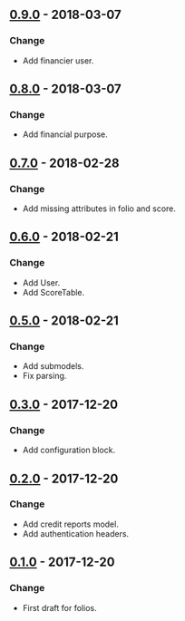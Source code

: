## [0.9.0](https://github.com/NebulaFintech/arbol_financiero_ruby/releases/tag/v0.9.0) - 2018-03-07
### Change
- Add financier user.
## [0.8.0](https://github.com/NebulaFintech/arbol_financiero_ruby/releases/tag/v0.8.0) - 2018-03-07
### Change
- Add financial purpose.
## [0.7.0](https://github.com/NebulaFintech/arbol_financiero_ruby/releases/tag/v0.7.0) - 2018-02-28
### Change
- Add missing attributes in folio and score.
## [0.6.0](https://github.com/NebulaFintech/arbol_financiero_ruby/releases/tag/v0.6.0) - 2018-02-21
### Change
- Add User.
- Add ScoreTable.
## [0.5.0](https://github.com/NebulaFintech/arbol_financiero_ruby/releases/tag/v0.5.0) - 2018-02-21
### Change
- Add submodels.
- Fix parsing.
## [0.3.0](https://github.com/NebulaFintech/arbol_financiero_ruby/releases/tag/v0.3.0) - 2017-12-20
### Change
- Add configuration block.
## [0.2.0](https://github.com/NebulaFintech/arbol_financiero_ruby/releases/tag/v0.2.0) - 2017-12-20
### Change
- Add credit reports model.
- Add authentication headers.
## [0.1.0](https://github.com/NebulaFintech/arbol_financiero_ruby/releases/tag/v0.1.0) - 2017-12-20
### Change
- First draft for folios.
